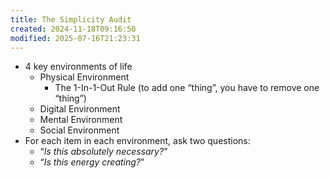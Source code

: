 ```yaml
---
title: The Simplicity Audit
created: 2024-11-18T09:16:50
modified: 2025-07-16T21:23:31
---
```


* 4 key environments of life
	* Physical Environment
		* The 1-In-1-Out Rule (to add one “thing”, you have to remove one “thing”)
	* Digital Environment
	* Mental Environment
	* Social Environment
* For each item in each environment, ask two questions:
	* “_Is this absolutely necessary?_”
	* “_Is this energy creating?_”
